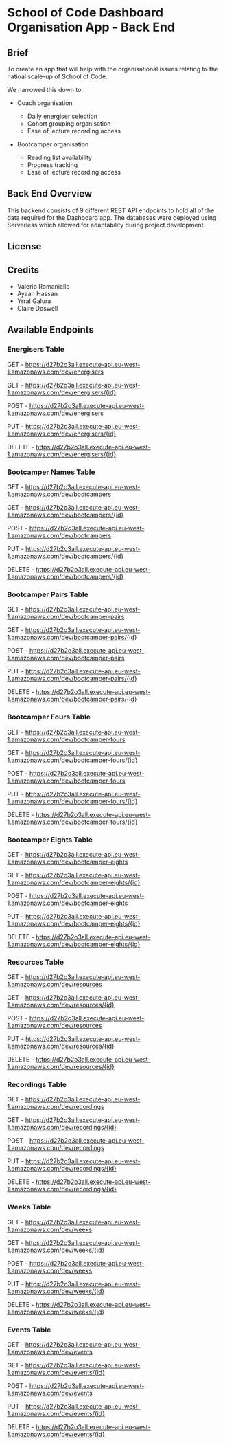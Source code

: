# School of Code Dashboard Organisation App - Back End

## Brief
To create an app that will help with the organisational issues relating to the natioal scale-up of School of Code.

We narrowed this down to:

- Coach organisation

  - Daily energiser selection
  - Cohort grouping organisation
  - Ease of lecture recording access

- Bootcamper organisation

  - Reading list availability
  - Progress tracking
  - Ease of lecture recording access

## Back End Overview
This backend consists of 9 different REST API endpoints to hold all of the data required for the Dashboard app. The databases were deployed using Serverless which allowed for adaptability during project development.

## License

## Credits
- Valerio Romaniello
- Ayaan Hassan
- Yrral Galura
- Claire Doswell

## Available Endpoints

### Energisers Table


GET - https://d27b2o3all.execute-api.eu-west-1.amazonaws.com/dev/energisers

GET - https://d27b2o3all.execute-api.eu-west-1.amazonaws.com/dev/energisers/{id}

POST - https://d27b2o3all.execute-api.eu-west-1.amazonaws.com/dev/energisers

PUT - https://d27b2o3all.execute-api.eu-west-1.amazonaws.com/dev/energisers/{id}

DELETE - https://d27b2o3all.execute-api.eu-west-1.amazonaws.com/dev/energisers/{id}



### Bootcamper Names Table


GET - https://d27b2o3all.execute-api.eu-west-1.amazonaws.com/dev/bootcampers

GET - https://d27b2o3all.execute-api.eu-west-1.amazonaws.com/dev/bootcampers/{id}

POST - https://d27b2o3all.execute-api.eu-west-1.amazonaws.com/dev/bootcampers

PUT - https://d27b2o3all.execute-api.eu-west-1.amazonaws.com/dev/bootcampers/{id}

DELETE - https://d27b2o3all.execute-api.eu-west-1.amazonaws.com/dev/bootcampers/{id}


### Bootcamper Pairs Table


GET - https://d27b2o3all.execute-api.eu-west-1.amazonaws.com/dev/bootcamper-pairs

GET - https://d27b2o3all.execute-api.eu-west-1.amazonaws.com/dev/bootcamper-pairs/{id}

POST - https://d27b2o3all.execute-api.eu-west-1.amazonaws.com/dev/bootcamper-pairs

PUT - https://d27b2o3all.execute-api.eu-west-1.amazonaws.com/dev/bootcamper-pairs/{id}

DELETE - https://d27b2o3all.execute-api.eu-west-1.amazonaws.com/dev/bootcamper-pairs/{id}


### Bootcamper Fours Table


GET - https://d27b2o3all.execute-api.eu-west-1.amazonaws.com/dev/bootcamper-fours

GET - https://d27b2o3all.execute-api.eu-west-1.amazonaws.com/dev/bootcamper-fours/{id}

POST - https://d27b2o3all.execute-api.eu-west-1.amazonaws.com/dev/bootcamper-fours

PUT - https://d27b2o3all.execute-api.eu-west-1.amazonaws.com/dev/bootcamper-fours/{id}

DELETE - https://d27b2o3all.execute-api.eu-west-1.amazonaws.com/dev/bootcamper-fours/{id}


### Bootcamper Eights Table


GET - https://d27b2o3all.execute-api.eu-west-1.amazonaws.com/dev/bootcamper-eights

GET - https://d27b2o3all.execute-api.eu-west-1.amazonaws.com/dev/bootcamper-eights/{id}

POST - https://d27b2o3all.execute-api.eu-west-1.amazonaws.com/dev/bootcamper-eights


PUT - https://d27b2o3all.execute-api.eu-west-1.amazonaws.com/dev/bootcamper-eights/{id}

DELETE - https://d27b2o3all.execute-api.eu-west-1.amazonaws.com/dev/bootcamper-eights/{id}


### Resources Table


GET - https://d27b2o3all.execute-api.eu-west-1.amazonaws.com/dev/resources

GET - https://d27b2o3all.execute-api.eu-west-1.amazonaws.com/dev/resources/{id}

POST - https://d27b2o3all.execute-api.eu-west-1.amazonaws.com/dev/resources

PUT - https://d27b2o3all.execute-api.eu-west-1.amazonaws.com/dev/resources/{id}

DELETE - https://d27b2o3all.execute-api.eu-west-1.amazonaws.com/dev/resources/{id}


### Recordings Table


GET - https://d27b2o3all.execute-api.eu-west-1.amazonaws.com/dev/recordings

GET - https://d27b2o3all.execute-api.eu-west-1.amazonaws.com/dev/recordings/{id}

POST - https://d27b2o3all.execute-api.eu-west-1.amazonaws.com/dev/recordings

PUT - https://d27b2o3all.execute-api.eu-west-1.amazonaws.com/dev/recordings/{id}

DELETE - https://d27b2o3all.execute-api.eu-west-1.amazonaws.com/dev/recordings/{id}


### Weeks Table


GET - https://d27b2o3all.execute-api.eu-west-1.amazonaws.com/dev/weeks

GET - https://d27b2o3all.execute-api.eu-west-1.amazonaws.com/dev/weeks/{id}

POST - https://d27b2o3all.execute-api.eu-west-1.amazonaws.com/dev/weeks

PUT - https://d27b2o3all.execute-api.eu-west-1.amazonaws.com/dev/weeks/{id}

DELETE - https://d27b2o3all.execute-api.eu-west-1.amazonaws.com/dev/weeks/{id}

 

### Events Table


GET - https://d27b2o3all.execute-api.eu-west-1.amazonaws.com/dev/events

GET - https://d27b2o3all.execute-api.eu-west-1.amazonaws.com/dev/events/{id}

POST - https://d27b2o3all.execute-api.eu-west-1.amazonaws.com/dev/events

PUT - https://d27b2o3all.execute-api.eu-west-1.amazonaws.com/dev/events/{id}

DELETE - https://d27b2o3all.execute-api.eu-west-1.amazonaws.com/dev/events/{id}
